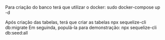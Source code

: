 
Para criação do banco terá que utilizar o docker:
    sudo docker-compose up -d

Após criação das tabelas, terá que criar as tabelas
    npx sequelize-cli db:migrate
Em seguinda, populá-la para demonstração:
    npx sequelize-cli db:seed:all